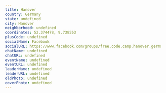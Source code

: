 ```yaml
---
title: Hanover
country: Germany
state: undefined
city: Hanover
neighborhood: undefined
coordinates: 52.374478, 9.738553
plusCode: undefined
socialName: Facebook
socialURL: https://www.facebook.com/groups/free.code.camp.hanover.germany
chatName: undefined
chatURL: undefined
eventName: undefined
eventURL: undefined
leaderName: undefined
leaderURL: undefined
oldPhoto: undefined
coverPhoto: undefined
---
```

